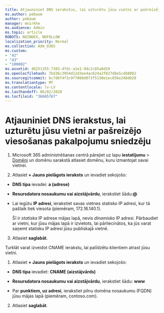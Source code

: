 ```yaml
---
title: Atjauniniet DNS ierakstus, lai uzturētu jūsu vietni ar pašreizējo viesošanas pakalpojumu sniedzēju
ms.author: pebaum
author: pebaum
manager: mnirkhe
ms.audience: Admin
ms.topic: article
ROBOTS: NOINDEX, NOFOLLOW
localization_priority: Normal
ms.collection: Adm_O365
ms.custom:
- "42"
- "43"
- "100002"
ms.assetid: 48251355-7383-4fdc-a1e1-9dc2c85a8d29
ms.openlocfilehash: 7bd36c3954d12d3ee4ac624a2f827d8e5cd88082
ms.sourcegitcommit: bc7d6f4f3c9f7060d073f5130e1ec856e248d020
ms.translationtype: MT
ms.contentlocale: lv-LV
ms.lasthandoff: 06/02/2020
ms.locfileid: "36665767"
---
```

# <a name="update-dns-records-to-keep-your-website-with-your-current-hosting-provider"></a>Atjauniniet DNS ierakstus, lai uzturētu jūsu vietni ar pašreizējo viesošanas pakalpojumu sniedzēju

1. Microsoft 365 administrēšanas centrā pārejiet uz lapu **iestatījumu**  >  [Domēni](https://portal.office.com/adminportal/home#/Domains) un domēnu sarakstā atlasiet domēnu, kuru izmantojat savai vietnei.

2. Atlasiet **+ Jauns pielāgots ieraksts** un ievadiet sekojošo:

  - **DNS tipa** ievadei: **a (adrese)**

  - **Resursdatora nosaukumu vai aizstājvārdu**, ierakstiet šādu:**@**

  - Lai iegūtu **IP adresi**, ierakstiet savas vietnes statisko IP adresi, kur tā pašlaik tiek viesota (piemēram, 172.16.140.1).

    Šī ir *statiska* IP adrese mājas lapā, nevis *dinamisko* IP adresi. Pārbaudiet ar vietni, kur jūsu mājas lapā ir izvietots, lai pārliecinātos, ka jūs varat saņemt statisku IP adresi jūsu publiskajā vietnē.

3. Atlasiet **saglabāt**.

Turklāt varat izveidot CNAME ierakstu, lai palīdzētu klientiem atrast jūsu vietni.
  
1. Atlasiet **+ Jauns pielāgots ieraksts** un ievadiet sekojošo:

  - **DNS tipa** ievadiet: **CNAME (aizstājvārds)**

  - **Resursdatora nosaukumu vai aizstājvārdu**, ierakstiet šādu: **www**

  - Par **punktiem, uz adresi**, ierakstiet pilnu domēna nosaukumu (FQDN) jūsu mājas lapā (piemēram, contoso.com).

2. Atlasiet **saglabāt**.
